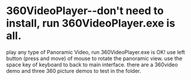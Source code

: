 # 360VideoPlayer--don't need to install, run 360VideoPlayer.exe is all.
play any type of  Panoramic Video, run 360VideoPlayer.exe is OK!
use left button (press and move) of mouse to rotate the panoramic view.
use the space key of keyboard to back to main interface.
there are a 360video demo and three 360 picture demos to test in the folder.
